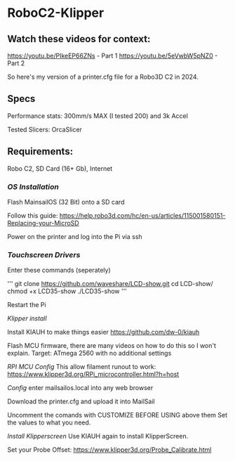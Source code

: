 # RoboC2-Klipper

## Watch these videos for context:
https://youtu.be/PIkeEP66ZNs - Part 1
https://youtu.be/5eVwbW5pNZ0 - Part 2

So here's my version of a printer.cfg file for a Robo3D C2 in 2024.

## Specs

Performance stats:
300mm/s MAX (I tested 200) and 
3k Accel

Tested Slicers: OrcaSlicer

## Requirements:

Robo C2,
SD Card (16+ Gb),
Internet

### *OS Installation*

Flash MainsailOS (32 Bit) onto a SD card

Follow this guide:
https://help.robo3d.com/hc/en-us/articles/115001580151-Replacing-your-MicroSD

Power on the printer and log into the Pi via ssh

### *Touchscreen Drivers*

Enter these commands (seperately)

'''
git clone https://github.com/waveshare/LCD-show.git
cd LCD-show/
chmod +x LCD35-show
 ./LCD35-show
 '''

 Restart the Pi

*Klipper install*

Install KIAUH to make things easier
https://github.com/dw-0/kiauh

Flash MCU firmware, there are many videos on how to do this so I won't explain.
Target: ATmega 2560 with no additional settings

*RPI MCU Config*
This allow filament runout to work:
https://www.klipper3d.org/RPi_microcontroller.html?h=host

*Config*
enter mailsailos.local into any web browser

Download the printer.cfg and upload it into MailSail

Uncomment the comands with CUSTOMIZE BEFORE USING above them
Set the values to what you need.

*Install Klipperscreen*
Use KIAUH again to install KlipperScreen.

Set your Probe Offset:
https://www.klipper3d.org/Probe_Calibrate.html


